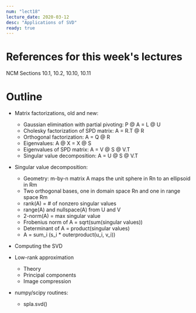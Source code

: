 ```yaml
---
num: "lect18"
lecture_date: 2020-03-12
desc: "Applications of SVD"
ready: true
---
```



# References for this week's lectures

NCM Sections 10.1, 10.2, 10.10, 10.11

# Outline

- Matrix factorizations, old and new:
  - Gaussian elimination with partial pivoting: P @ A = L @ U
  - Cholesky factorization of SPD matrix: A = R.T @ R
  - Orthogonal factorization: A = Q @ R
  - Eigenvalues: A @ X = X @ S
  - Eigenvalues of SPD matrix: A = V @ S @ V.T
  - Singular value decomposition: A = U @ S @ V.T

- Singular value decomposition:
  - Geometry: m-by-n matrix A maps the unit sphere in Rn to an ellipsoid in Rm
  - Two orthogonal bases, one in domain space Rn and one in range space Rm
  - rank(A) = # of nonzero singular values
  - range(A) and nullspace(A) from U and V
  - 2-norm(A) = max singular value
  - Frobenius norm of A = sqrt(sum(singular values))
  - Determinant of A = product(singular values)
  - A = sum_i (s_i * outerproduct(u_i, v_i))

- Computing the SVD

- Low-rank approximation
  - Theory
  - Principal components
  - Image compression

- numpy/scipy routines:
  - spla.svd()
